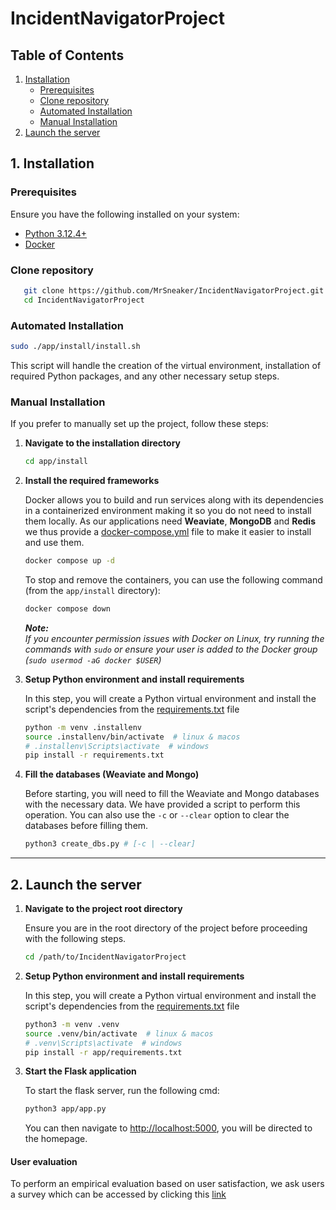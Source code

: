 # IncidentNavigatorProject

## Table of Contents

1. [Installation](#1-installation)
   - [Prerequisites](#prerequisites)
   - [Clone repository](#clone-repository)
   - [Automated Installation](#automated-installation)
   - [Manual Installation](#manual-installation)
2. [Launch the server](#2-launch-the-server)

## 1. Installation

### Prerequisites

Ensure you have the following installed on your system:

- [Python 3.12.4+](https://www.python.org/downloads/)
- [Docker](https://www.docker.com/)

### Clone repository
```bash
   git clone https://github.com/MrSneaker/IncidentNavigatorProject.git
   cd IncidentNavigatorProject
```

### Automated Installation

   ```bash
   sudo ./app/install/install.sh
   ```

   This script will handle the creation of the virtual environment, installation of required Python packages, and any other necessary setup steps.

### Manual Installation

If you prefer to manually set up the project, follow these steps:

1. **Navigate to the installation directory**
   ```bash
   cd app/install
   ```
2. **Install the required frameworks**

   Docker allows you to build and run services along with its dependencies in a containerized environment making it so you do not need to install them locally. As our applications need **Weaviate**, **MongoDB** and **Redis** we thus provide a [docker-compose.yml](app/install/docker-compose.yml) file to make it easier to install and use them. 
   ```bash
   docker compose up -d
   ```

   To stop and remove the containers, you can use the following command (from the `app/install` directory):
   ```bash
   docker compose down
   ```

   ***Note:***    
   *If you encounter permission issues with Docker on Linux, try running the commands with `sudo` or ensure your user is added to the Docker group (`sudo usermod -aG docker $USER`)*

3. **Setup Python environment and install requirements**

   In this step, you will create a Python virtual environment and install the script's dependencies from the [requirements.txt](app/install/requirements.txt) file
   ```bash
   python -m venv .installenv
   source .installenv/bin/activate  # linux & macos
   # .installenv\Scripts\activate  # windows
   pip install -r requirements.txt
   ```

4. **Fill the databases (Weaviate and Mongo)**

   Before starting, you will need to fill the Weaviate and Mongo databases with the necessary data. We have provided a script to perform this operation. You can also use the `-c` or `--clear` option to clear the databases before filling them.
   ```bash
   python3 create_dbs.py # [-c | --clear]
   ```

---

## 2. Launch the server
1. **Navigate to the project root directory**

   Ensure you are in the root directory of the project before proceeding with the following steps.
   ```bash
   cd /path/to/IncidentNavigatorProject
   ```

2. **Setup Python environment and install requirements**

   In this step, you will create a Python virtual environment and install the script's dependencies from the [requirements.txt](app/requirements.txt) file
   ```bash
   python3 -m venv .venv
   source .venv/bin/activate  # linux & macos
   # .venv\Scripts\activate  # windows
   pip install -r app/requirements.txt
   ```

3. **Start the Flask application**

   To start the flask server, run the following cmd:
   ```bash
   python3 app/app.py
   ```

   You can then navigate to [http://localhost:5000](http://localhost:5000), you will be directed to the homepage.

#### User evaluation

To perform an empirical evaluation based on user satisfaction, we ask users a survey which can be accessed by clicking this [link](https://docs.google.com/forms/d/e/1FAIpQLSeJjsLwA0piXQqG0LpePXWf8MYUIZXKDx7mvkezLxrdCmWIYQ/viewform?usp=header)
